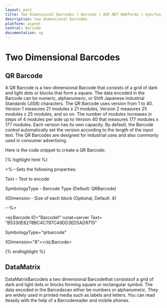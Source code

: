 ```yaml
---
layout: post
title: Two Dimensional Barcodes | Barcode | ASP.NET Webforms | Syncfusion
description: two dimensional barcodes
platform: aspnet
control: Barcode
documentation: ug
---
```


# Two Dimensional Barcodes

## QR Barcode

A QR Barcode is a two-dimensional Barcode that consists of a grid of dark and light dots or blocks that form a square. The data encoded in the Barcode can be numeric, alphanumeric, or Shift Japanese Industrial Standards (JIS8) characters. The QR Barcode uses version from 1 to 40. Version 1 measures 21 modules x 21 modules, Version 2 measures 25 modules x 25 modules, and so on. The number of modules increases in steps of 4 modules per side up to Version 40 that measures 177 modules x 177 modules. Each version has its own capacity. By default, the Barcode control automatically set the version according to the length of the input text. The QR Barcodes are designed for industrial uses and also commonly used in consumer advertising.

Here is the code snippet to create a QR Barcode:

{% highlight html %}

<div>

<div>

<%--Sets the following properties:

Text – Text to encode

SymbologyType - Barcode Type (Default: QRBarcode)

XDimension - Size of each block (Optional, Default: 4)

--%>



<ej:Barcode ID="Barcode1" runat=server Text= "B5330E8278BC4C797C49DD3ED5AD9715"

SymbologyType="qrbarcode"

XDimension="8"></ej:Barcode>

</div>

</div>



{% endhighlight %}

## DataMatrix

DataMatrixBarcodeis a two dimensional Barcodethat consistsof a grid of dark and light dots or blocks forming square or rectangular symbol. The data encoded in the Barcodecan either be numbers or alphanumeric. They are widely used in printed media such as labels and letters. You can read iteasily with the help of a Barcodereader and mobile phones.

